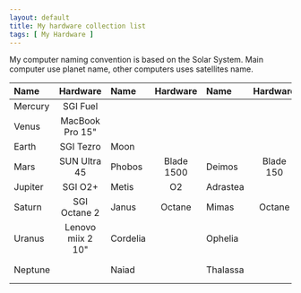 ```yaml
---
layout: default
title: My hardware collection list
tags: [ My Hardware ]
---
```

My computer naming convention is based on the Solar System. Main computer use planet name, other computers uses satellites name.

| Name    | Hardware          | Name      | Hardware   | Name     | Hardware  | Name      | Hardware | Name     | Hardware | Name      | Hardware | Name       | Hardware | Name     | Hardware | Name     | Hardware | Name    | Hardware | Name     | Hardware | Name    | Hardware | Name      | Hardware | Name     | Hardware | Name    | Hardware |
|:--------|:-----------------:|:----------|:----------:|:---------|:---------:|:----------|:--------:|:---------|:--------:|:----------|:--------:|:-----------|:--------:|:---------|:--------:|:---------|:--------:|:--------|:--------:|:---------|:--------:|:--------|:--------:|:----------|:--------:|:---------|:--------:|:--------|:--------:|
| Mercury | SGI Fuel          |           |            |          |           |           |          |          |          |           |          |            |          |          |          |          |          |         |          |          |          |         |          |           |          |          |          |         |          |
| Venus   | MacBook Pro 15"   |           |            |          |           |           |          |          |          |           |          |            |          |          |          |          |          |         |          |          |          |         |          |           |          |          |          |         |          |
| Earth   | SGI Tezro         | Moon      |            |          |           |           |          |          |          |           |          |            |          |          |          |          |          |         |          |          |          |         |          |           |          |          |          |         |          |
| Mars    | SUN Ultra 45      | Phobos    | Blade 1500 | Deimos   | Blade 150 |           |          |          |          |           |          |            |          |          |          |          |          |         |          |          |          |         |          |           |          |          |          |         |          |
| Jupiter | SGI O2+           | Metis     | O2         | Adrastea |           | Amalthea  |          | Thebe    |          | Io        |          | Europa     |          | Ganymede |          | Callisto |          |         |          |          |          |         |          |           |          |          |          |         |          |
| Saturn  | SGI Octane 2      | Janus     | Octane     | Mimas    | Octane    | Enceladus | Octane   | Tethys   | Octane   | Dione     |          | Rhea       |          | Titan    |          | Hyperion |          | Lapetus |          | Phoebe   |          |         |          |           |          |          |          |         |          |
| Uranus  | Lenovo miix 2 10" | Cordelia  |            | Ophelia  |           | Bianca    |          | Cressida |          | Desdemona |          | Juliet     |          | Portia   |          | Rosalind |          | Cupid   |          | Perdita  |          | Belinda |          | Puck      |          | Mab      |          | Miranda |          |
| Neptune |                   | Naiad     |            | Thalassa |           | Despina   |          | Galatea  |          | Larissa   |          | S/2004 N 1 |          | Proteus  |          | Triton   |          | Nereid  |          | Halimede |          | Sao     |          | Laomedeia |          | Psamathe |          | Neso    |          |

